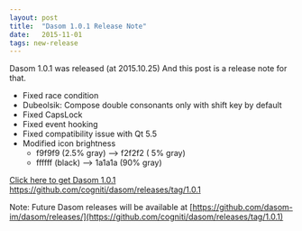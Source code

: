 ```yaml
---
layout: post
title:  "Dasom 1.0.1 Release Note"
date:   2015-11-01
tags: new-release
---
```


Dasom 1.0.1 was released (at 2015.10.25)
And this post is a release note for that.

* Fixed race condition
* Dubeolsik: Compose double consonants only with shift key by default
* Fixed CapsLock
* Fixed event hooking
* Fixed compatibility issue with Qt 5.5
* Modified icon brightness
  * f9f9f9 (2.5% gray) --> f2f2f2 ( 5% gray)
  * ffffff (black) --> 1a1a1a (90% gray)

[Click here to get Dasom 1.0.1 <https://github.com/cogniti/dasom/releases/tag/1.0.1>](https://github.com/cogniti/dasom/releases/tag/1.0.1)

Note: Future Dasom releases will be available at [https://github.com/dasom-im/dasom/releases/](https://github.com/cogniti/dasom/releases/tag/1.0.1)
